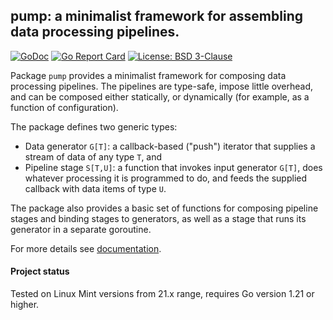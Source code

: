 ## pump: a minimalist framework for assembling data processing pipelines.

[![GoDoc](https://godoc.org/github.com/maxim2266/pump?status.svg)](https://godoc.org/github.com/maxim2266/pump)
[![Go Report Card](https://goreportcard.com/badge/github.com/maxim2266/pump)](https://goreportcard.com/report/github.com/maxim2266/pump)
[![License: BSD 3-Clause](https://img.shields.io/badge/License-BSD_3--Clause-yellow.svg)](https://opensource.org/licenses/BSD-3-Clause)

Package `pump` provides a minimalist framework for composing data processing pipelines.
The pipelines are type-safe, impose little overhead, and can be composed either statically,
or dynamically (for example, as a function of configuration).

The package defines two generic types:

  - Data generator `G[T]`: a callback-based ("push") iterator that supplies a stream of data of
    any type `T`, and
  - Pipeline stage `S[T,U]`: a function that invokes input generator `G[T]`, does whatever processing
    it is programmed to do, and feeds the supplied callback with data items of type `U`.

The package also provides a basic set of functions for composing pipeline stages and binding stages
to generators, as well as a stage that runs its generator in a separate goroutine.

For more details see [documentation](https://godoc.org/github.com/maxim2266/pump).

#### Project status
Tested on Linux Mint versions from 21.x range, requires Go version 1.21 or higher.
